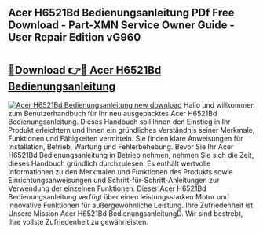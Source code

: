 ## Acer H6521Bd Bedienungsanleitung PDf Free Download - Part-XMN Service Owner Guide - User Repair Edition vG960

# <h2><a href="http://df2hp7.blite.top/?on=Acer+H6521Bd+Bedienungsanleitung">🔗Download 👉🔴 Acer H6521Bd Bedienungsanleitung</a></h2>

[![Acer H6521Bd Bedienungsanleitung new download](https://i.imgur.com/lujVjoI.png)](http://df2hp7.blite.top/?on=Acer+H6521Bd+Bedienungsanleitung)
Hallo und willkommen zum Benutzerhandbuch für Ihr neu ausgepacktes Acer H6521Bd Bedienungsanleitung. Dieses Handbuch soll Ihnen den Einstieg in Ihr Produkt erleichtern und Ihnen ein gründliches Verständnis seiner Merkmale, Funktionen und Fähigkeiten vermitteln. Sie finden klare Anweisungen für Installation, Betrieb, Wartung und Fehlerbehebung. Bevor Sie Ihr Acer H6521Bd Bedienungsanleitung in Betrieb nehmen, nehmen Sie sich die Zeit, dieses Handbuch gründlich durchzulesen. Es enthält wertvolle Informationen zu den Merkmalen und Funktionen des Produkts sowie Einrichtungsanweisungen und Schritt-für-Schritt-Anleitungen zur Verwendung der einzelnen Funktionen. Dieser Acer H6521Bd Bedienungsanleitung verfügt über einen leistungsstarken Motor und innovative Funktionen für außergewöhnliche Leistung. Ihre Zufriedenheit ist Unsere Mission Acer H6521Bd BedienungsanleitungD. Wir sind bestrebt, Ihre vollste Zufriedenheit zu gewährleisten.
